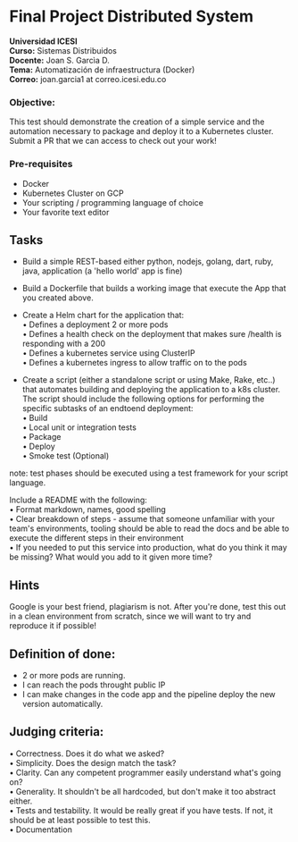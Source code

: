 # Final Project Distributed System

**Universidad ICESI**  
**Curso:** Sistemas Distribuidos  
**Docente:** Joan S. Garcìa D.  
**Tema:** Automatización de infraestructura (Docker)  
**Correo:** joan.garcia1 at correo.icesi.edu.co

### **Objective:**
This test should demonstrate the creation of a simple service and the automation necessary to package and deploy it to a Kubernetes cluster. Submit a PR that we can access to check out your work!

### Pre-requisites
- Docker
- Kubernetes Cluster on GCP
- Your scripting / programming language of choice 
- Your favorite text editor 

## Tasks 

- Build a simple REST-based either python, nodejs, golang, dart, ruby, java, application (a 'hello world' app is fine) 
- Build a Dockerfile that builds a working image that execute the App that you created above.
- Create a Helm chart for the application that:  
• Defines a deployment 2 or more pods  
• Defines a health check on the deployment that makes sure /health is responding with a 200  
• Defines a kubernetes service using ClusterIP  
• Defines a kubernetes ingress to allow traffic on to the pods 

- Create a script (either a standalone script or using Make, Rake, etc..) that automates building and deploying the application to a k8s cluster.
The script should include the following options for performing the specific subtasks of an endtoend deployment:  
• Build  
• Local unit or integration tests  
• Package  
• Deploy  
• Smoke test (Optional)

note: test phases should be executed using a test framework for your script language.  

Include a README with the following:  
• Format markdown, names, good spelling  
• Clear breakdown of steps - assume that someone unfamiliar with your team's environments, tooling should be able to read the docs and be able to execute the different steps in their environment  
• If you needed to put this service into production, what do you think it may be missing? What would you add to it given more time?  

## Hints

Google is your best friend, plagiarism is not. 
After you're done, test this out in a clean environment from scratch, since we will want to try and reproduce it if possible! 

## Definition of done:
- 2 or more pods are running. 
- I can reach the pods throught public IP  
- I can make changes in the code app and the pipeline deploy the new version automatically.  

## Judging criteria: 

• Correctness. Does it do what we asked?  
• Simplicity. Does the design match the task?  
• Clarity. Can any competent programmer easily understand what's going on?  
• Generality. It shouldn't be all hardcoded, but don't make it too abstract either.  
• Tests and testability. It would be really great if you have tests. If not, it should be at least possible to test this.  
• Documentation  
